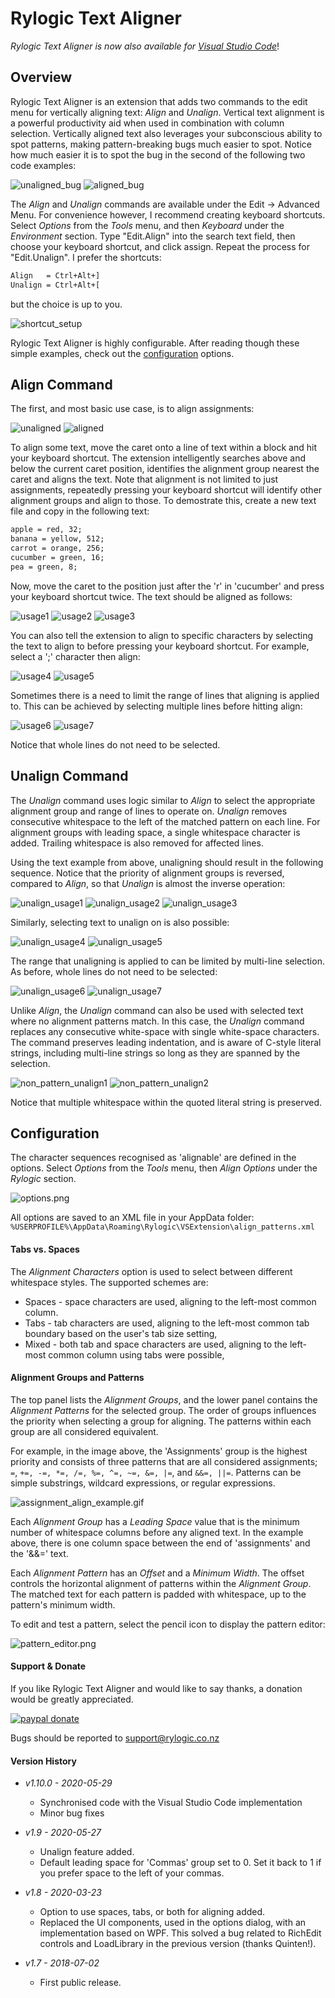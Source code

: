 # Rylogic Text Aligner

_Rylogic Text Aligner is now also available for [Visual Studio Code](https://marketplace.visualstudio.com/items?itemName=Rylogic.rylogic-textaligner-vscode)_!

## Overview

Rylogic Text Aligner is an extension that adds two commands to the edit menu for vertically aligning text: _Align_ and _Unalign_. Vertical text alignment is a powerful productivity aid when used in combination with column selection. Vertically aligned text also leverages your subconscious ability to spot patterns, making pattern-breaking bugs much easier to spot. Notice how much easier it is to spot the bug in the second of the following two code examples:

![unaligned_bug](unaligned_bug.png "Un-aligned code")
![aligned_bug](aligned_bug.png "Un-aligned code")

The _Align_ and _Unalign_ commands are available under the Edit -> Advanced Menu. For convenience however, I recommend creating keyboard shortcuts. Select _Options_ from the _Tools_ menu, and then _Keyboard_ under the _Environment_ section. Type "Edit.Align" into the search text field, then choose your keyboard shortcut, and click assign. Repeat the process for "Edit.Unalign". I prefer the shortcuts:

```txt
Align   = Ctrl+Alt+]
Unalign = Ctrl+Alt+[
```

but the choice is up to you.

![shortcut_setup](keyboard_shortcut.png "Creating a keyboard shortcut for Align")

Rylogic Text Aligner is highly configurable. After reading though these simple examples, check out the [configuration](#Configuration) options.

## Align Command

The first, and most basic use case, is to align assignments:

![unaligned](unaligned.png "Un-aligned code")
![aligned](aligned.png "Un-aligned code")

To align some text, move the caret onto a line of text within a block and hit your keyboard shortcut. The extension intelligently searches above and below the current caret position, identifies the alignment group nearest the caret and aligns the text. Note that alignment is not limited to just assignments, repeatedly pressing your keyboard shortcut will identify other alignment groups and align to those. To demostrate this, create a new text file and copy in the following text:

```txt
apple = red, 32;
banana = yellow, 512;
carrot = orange, 256;
cucumber = green, 16;
pea = green, 8;
```

Now, move the caret to the position just after the 'r' in 'cucumber' and press your keyboard shortcut twice. The text should be aligned as follows:

![usage1](usage1.png "Alignment example")
![usage2](usage2.png "Alignment example")
![usage3](usage3.png "Alignment example")

You can also tell the extension to align to specific characters by selecting the text to align to before pressing your keyboard shortcut. For example, select a ';' character then align:

![usage4](usage4.png "Aligning to a selection example")
![usage5](usage5.png "Aligning to a selection example")

Sometimes there is a need to limit the range of lines that aligning is applied to. This can be achieved by selecting multiple lines before hitting align:

![usage6](usage6.png "Limiting to selected lines example")
![usage7](usage7.png "Limiting to selected lines example")

Notice that whole lines do not need to be selected.

## Unalign Command

The _Unalign_ command uses logic similar to _Align_ to select the appropriate alignment group and range of lines to operate on. _Unalign_ removes consecutive whitespace to the left of the matched pattern on each line. For alignment groups with leading space, a single whitespace character is added. Trailing whitespace is also removed for affected lines.

Using the text example from above, unaligning should result in the following sequence. Notice that the priority of alignment groups is reversed, compared to _Align_, so that _Unalign_ is almost the inverse operation:

![unalign_usage1](unalign_usage1.png "Unalignment example")
![unalign_usage2](unalign_usage2.png "Unalignment example")
![unalign_usage3](unalign_usage3.png "Unalignment example")

Similarly, selecting text to unalign on is also possible:

![unalign_usage4](unalign_usage4.png "Unalignment example")
![unalign_usage5](unalign_usage5.png "Unalignment example")

The range that unaligning is applied to can be limited by multi-line selection. As before, whole lines do not need to be selected:

![unalign_usage6](unalign_usage6.png "Limiting unalignment example")
![unalign_usage7](unalign_usage7.png "Limiting unalignment example")

Unlike _Align_, the _Unalign_ command can also be used with selected text where no alignment patterns match. In this case, the _Unalign_ command replaces any consecutive white-space with single white-space characters. The command preserves leading indentation, and is aware of C-style literal strings, including multi-line strings so long as they are spanned by the selection.

![non_pattern_unalign1](non_pattern_unalign1.png "Non-pattern unalignment example")
![non_pattern_unalign2](non_pattern_unalign2.png "Non-pattern unalignment example")

Notice that multiple whitespace within the quoted literal string is preserved.

## Configuration

The character sequences recognised as 'alignable' are defined in the options. Select _Options_ from the _Tools_ menu, then _Align Options_ under the _Rylogic_ section.

![options.png](options.png "Alignment options")

All options are saved to an XML file in your AppData folder:
```%USERPROFILE%\AppData\Roaming\Rylogic\VSExtension\align_patterns.xml```

#### Tabs vs. Spaces

The _Alignment Characters_ option is used to select between different whitespace styles. The supported schemes are:

* Spaces - space characters are used, aligning to the left-most common column.
* Tabs - tab characters are used, aligning to the left-most common tab boundary based on the user's tab size setting,
* Mixed - both tab and space characters are used, aligning to the left-most common column using tabs were possible,

#### Alignment Groups and Patterns

The top panel lists the _Alignment Groups_, and the lower panel contains the _Alignment Patterns_ for the selected group. The order of groups influences the priority when selecting a group for aligning. The patterns within each group are all considered equivalent.

For example, in the image above, the 'Assignments' group is the highest priority and consists of three patterns that are all considered assignments; ```=```, ```+=, -=, *=, /=, %=, ^=, ~=, &=, |=```, and ```&&=, ||=```. Patterns can be simple substrings, wildcard expressions, or regular expressions.

![assignment_align_example.gif](https://raw.githubusercontent.com/psryland/rylogic_code/master/typescript/projects/Rylogic.TextAligner/images/assignment_align_example.gif "assignment align example")

Each _Alignment Group_ has a _Leading Space_ value that is the minimum number of whitespace columns before any aligned text. In the example above, there is one column space between the end of 'assignments' and the '&&=' text.

Each _Alignment Pattern_ has an _Offset_ and a _Minimum Width_. The offset controls the horizontal alignment of patterns within the _Alignment Group_. The matched text for each pattern is padded with whitespace, up to the pattern's minimum width.

To edit and test a pattern, select the pencil icon to display the pattern editor:

![pattern_editor.png](pattern_editor.png "Edit a pattern")

#### Support & Donate

If you like Rylogic Text Aligner and would like to say thanks, a donation would be greatly appreciated.

[![paypal donate](https://raw.githubusercontent.com/psryland/rylogic_code/master/typescript/projects/Rylogic.TextAligner/images/paypal_donate_logo.png)](https://www.paypal.com/cgi-bin/webscr?cmd=_donations&business=accounts%40rylogic.co.nz&lc=NZ&item_name=Donation%20for%20Rylogic.TextAligner&currency_code=NZD&bn=PP%2dDonationsBF)

Bugs should be reported to support@rylogic.co.nz

#### Version History

* *v1.10.0 - 2020-05-29*
  * Synchronised code with the Visual Studio Code implementation
  * Minor bug fixes

* *v1.9 - 2020-05-27*
  * Unalign feature added.
  * Default leading space for 'Commas' group set to 0. Set it back to 1 if you prefer space to the left of your commas.

* *v1.8 - 2020-03-23*
  * Option to use spaces, tabs, or both for aligning added.
  * Replaced the UI components, used in the options dialog, with an implementation based on WPF. This solved a bug related to RichEdit controls and LoadLibrary in the previous version (thanks Quinten!).
  
* *v1.7 - 2018-07-02*
  * First public release.
